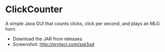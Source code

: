 # ClickCounter
A simple Java GUI that counts clicks, click per second, and plays an MLG horn.

* Download the JAR from releases.
* Screenshot: http://prntscr.com/ssk5sd

